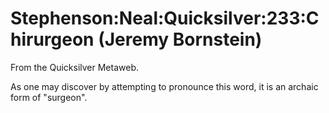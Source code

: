 
# Stephenson:Neal:Quicksilver:233:Chirurgeon (Jeremy Bornstein)

From the Quicksilver Metaweb.

As one may discover by attempting to pronounce this word, it is an archaic form of "surgeon".
